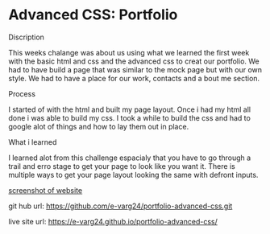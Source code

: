 # Advanced CSS: Portfolio

Discription

This weeks chalange was about us using what we learned the first week with the basic html and css and the advanced css to creat our portfolio. We had to have build a page that was similar to the mock page but with our own style. We had to have a place for our work, contacts and a bout me section.

Process

I started of with the html and built my page layout. Once i had my html all done i was able to build my css. I took a while to build the css and had to google alot of things and how to lay them out in place.

What i learned

I learned alot from this challenge espacialy that you have to go through a trail and erro stage to get your page to look like you want it. There is multiple ways to get your page layout looking the same with defront inputs.


[screenshot of website](./images/chalange%202.png)

git hub url: https://github.com/e-varg24/portfolio-advanced-css.git

live site url:  https://e-varg24.github.io/portfolio-advanced-css/